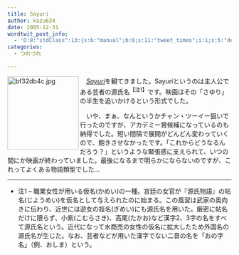 ```yaml
---
title: Sayuri
author: kazu634
date: 2005-12-31
wordtwit_post_info:
  - 'O:8:"stdClass":13:{s:6:"manual";b:0;s:11:"tweet_times";i:1;s:5:"delay";i:0;s:7:"enabled";i:1;s:10:"separation";s:2:"60";s:7:"version";s:3:"3.7";s:14:"tweet_template";b:0;s:6:"status";i:2;s:6:"result";a:0:{}s:13:"tweet_counter";i:2;s:13:"tweet_log_ids";a:1:{i:0;i:2235;}s:9:"hash_tags";a:0:{}s:8:"accounts";a:1:{i:0;s:7:"kazu634";}}'
categories:
  - つれづれ

---
```

<div class="section">
<p>
<a href="http://image.blog.livedoor.jp/simoom634/imgs/b/f/bf32db4c.jpg" onclick="__gaTracker('send', 'event', 'outbound-article', 'http://image.blog.livedoor.jp/simoom634/imgs/b/f/bf32db4c.jpg', '');" target="_blank"><img width="160" align="left" alt="bf32db4c.jpg" src="http://image.blog.livedoor.jp/simoom634/imgs/b/f/bf32db4c-s.jpg" height="164" border="0" class="pict" /></a>
</p>
  
<p>
    　<a href="http://www.movies.co.jp/sayuri/" onclick="__gaTracker('send', 'event', 'outbound-article', 'http://www.movies.co.jp/sayuri/', 'Sayuri');"><i>Sayuri</i></a>を観てきました。Sayuriというのは主人公である芸者の源氏名<sup>【注1】</sup>です。映画はその「さゆり」の半生を追いかけるという形式でした。
</p></p> 
  
<p>
    　いや、まぁ、なんというかチャン・ツーイー狙いで行ったのですが、アカデミー賞候補になっているのも納得でした。短い間隔で展開がどんどん変わっていくので、飽きさせなかったです。「これからどうなるんだろう？」というような緊張感に支えられて、いつの間にか映画が終わっていました。最後になるまで明らかにならないのですが、これってよくある物語類型でした…
</p>
  
<p>
</p>
  
<hr />
  
<ul>
<li>
      注1 &#8211; 職業女性が用いる仮名(かめい)の一種。宮廷の女官が『源氏物語』の帖名(じようめい)を仮名として与えられたのに始まる。この風習は武家の奥向きに伝わり、近世には遊女の妓名(ぎめい)にも源氏名を用いた。厳密に帖名だけに限らず、小紫(こむらさき)、高尾(たかお)など漢字2、3字の名をすべて源氏名という。近代になって水商売の女性の仮名に拡大したため外国名の源氏名が生じた。なお、芸者などが用いた漢字でない二音の名を「おの字名」（例、おしま）という。
</li>
</ul>
</div>

